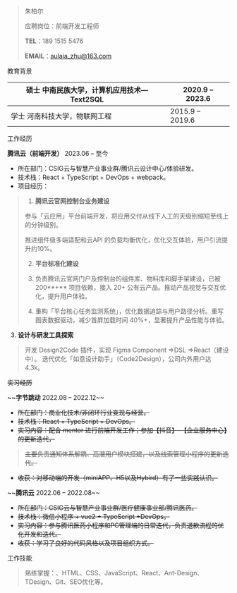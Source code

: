 > 朱柏尔
>
>
> 应聘岗位：前端开发工程师
>
> **TEL**：189 1515 5476
>
> **EMAIL**：<aulaia_zhu@163.com>
>

教育背景

| 硕士 中南民族大学，计算机应用技术—Text2SQL | 2020.9 – 2023.6 |
| --- | --- |
| 学士 河南科技大学，物联网工程 | 2015.9 – 2019.6 |

工作经历

**腾讯云（**前端开发**）** 2023.06 – 至今

- 所在部门：CSIG云与智慧产业事业群/腾讯云设计中心/体验研发。
- 技术栈：React + TypeScript + DevOps + webpack。
- 项目经历：

> 1. **腾讯云官网控制台业务建设**
>
>
> 参与「云应用」平台前端开发，将应用交付从线下人工的天级别缩短至线上的分钟级别。
>
> 推进组件级多端适配和云API 的负载均衡优化，优化交互体验，用户引流提升约10%。
>
> 2. **平台标准化建设**
>
> 1. 负责腾讯云官网门户及控制台的组件库、物料库和脚手架建设，已被 200**+** 项目依赖，接入 20+ 公有云产品。推动产品视觉与交互优化，提升用户体验。
> 2. 重构「平台核心任务监测系统」，优化数据追踪与用户路径分析。重写图表数据驱动，减少首屏加载时间 40%+，显著提升产品性能与体验。

3. **设计与研发工具探索**

> 开发 Design2Code 插件，实现 Figma Component =>DSL =>React（建设中）。
迭代优化「如意设计助手」（Code2Design），公司内外用户达 4.3k。
>

~~实习经历~~

**~~字节跳动** 2022.08 – 2022.12~~

- ~~所在部门：商业化技术/非闭环行业变现与经营。~~
- ~~技术栈：React + TypeScript + DevOps。~~
- ~~实习内容：配合 mentor 进行前端开发工作；参加【抖音】-【企业服务中心】的更新迭代，~~

> ~~主要负责通知体系解耦、高潜用户模块搭建，以及线索管理小程序的更新迭代。~~
>
- ~~收获：对移动端的开发（miniAPP、H5以及Hybird）有了一些实践认识。~~

**~~腾讯云** 2022.06 – 2022.08~~

- ~~所在部门：CSIG云与智慧产业事业群/医疗健康事业部/腾讯医药。~~
- ~~技术栈：微信小程序 + vue2 + TypeScript +DevOps。~~
- ~~实习内容：参与腾讯医药小程序和PC管理端的日常迭代，负责退款流程的优化开发和迭代。~~
- ~~收获：学习了良好的代码风格以及项目组织方式。~~

工作技能

> 熟练掌握：、HTML、CSS、JavaScript、React、Ant-Design、TDesign、Git、SEO优化等。
